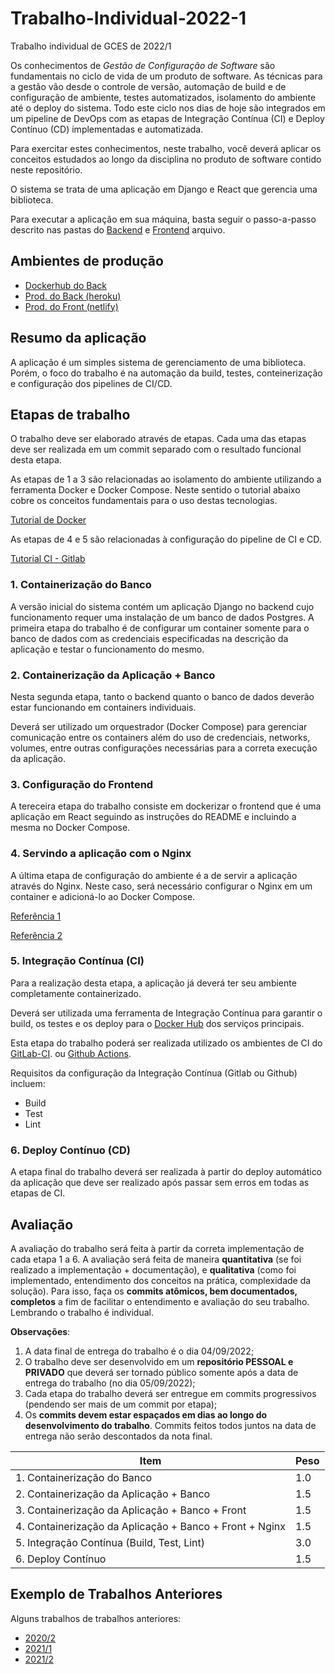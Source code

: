 # Trabalho-Individual-2022-1
Trabalho individual de GCES de 2022/1

Os conhecimentos de *Gestão de Configuração de Software* são fundamentais no ciclo de vida de um produto de software. As técnicas para a gestão vão desde o controle de versão, automação de build e de configuração de ambiente, testes automatizados, isolamento do ambiente até o deploy do sistema. Todo este ciclo nos dias de hoje são integrados em um pipeline de DevOps com as etapas de Integração Contínua (CI) e Deploy Contínuo (CD) implementadas e automatizada.

Para exercitar estes conhecimentos, neste trabalho, você deverá aplicar os conceitos estudados ao longo da disciplina no produto de software contido neste repositório.

O sistema se trata de uma aplicação em Django e React que gerencia uma biblioteca.

Para executar a aplicação em sua máquina, basta seguir o passo-a-passo descrito nas pastas do [Backend](./library_back/README.md) e [Frontend](./library_front/README.md) arquivo.

## Ambientes de produção

- [Dockerhub do Back](https://hub.docker.com/r/joaopedromoura/django)
- [Prod. do Back (heroku)](https://gces-joao-moura-2022-1.herokuapp.com/)
- [Prod. do Front (netlify)](https://gces-joao-moura-2022-1.netlify.app/)

## Resumo da aplicação

A aplicação é um simples sistema de gerenciamento de uma biblioteca. Porém, o foco do trabalho é na automação da build, testes, conteinerização e configuração dos pipelines de CI/CD.

## Etapas de trabalho

O trabalho deve ser elaborado através de etapas. Cada uma das etapas deve ser realizada em um commit separado com o resultado funcional desta etapa.

As etapas de 1 a 3 são relacionadas ao isolamento do ambiente utilizando a ferramenta Docker e Docker Compose. Neste sentido o tutorial abaixo cobre os conceitos fundamentais para o uso destas tecnologias.

[Tutorial de Docker](https://github.com/FGA-GCES/Workshop-Docker-Entrega-01/tree/main/tutorial_docker)

As etapas de 4 e 5 são relacionadas à configuração do pipeline de CI e CD.

[Tutorial CI - Gitlab](https://github.com/FGA-GCES/Workshop-CI-Entrega-02/tree/main/gitlab-ci_tutorial)

### 1. Containerização do Banco

A versão inicial do sistema contém um aplicação Django no backend cujo funcionamento requer uma instalação de um banco de dados Postgres. A primeira etapa do trabalho é de configurar um container somente para o banco de dados com as credenciais especificadas na descrição da aplicação e testar o funcionamento do mesmo.

### 2. Containerização da Aplicação + Banco

Nesta segunda etapa, tanto o backend quanto o banco de dados deverão estar funcionando em containers individuais.

Deverá ser utilizado um orquestrador (Docker Compose) para gerenciar comunicação entre os containers além do uso de credenciais, networks, volumes, entre outras configurações necessárias para a correta execução da aplicação.

### 3. Configuração do Frontend

A tereceira etapa do trabalho consiste em dockerizar o frontend que é uma aplicação em React seguindo as instruções do README e incluindo a mesma no Docker Compose.

### 4. Servindo a aplicação com o Nginx

A última etapa de configuração do ambiente é a de servir a aplicação através do Nginx. Neste caso, será necessário configurar o Nginx em um container e adicioná-lo ao Docker Compose.

[Referência 1](https://fga-eps-mds.github.io/mdseps.github.io/Colocando-a-aplicação-em-produção-com-NGINX/)

[Referência 2](https://blog.devgenius.io/using-nginx-to-serve-react-application-static-vs-proxy-69b85f368e6c)

### 5. Integração Contínua (CI)

Para a realização desta etapa, a aplicação já deverá ter seu ambiente completamente containerizado.

Deverá ser utilizada uma ferramenta de Integração Contínua para garantir o build, os testes e os deploy para o [Docker Hub](https://hub.docker.com) dos serviços principais.

Esta etapa do trabalho poderá ser realizada utilizado os ambientes de CI do [GitLab-CI](https://docs.gitlab.com/ee/ci/). ou [Github Actions](https://github.com/features/actions).  

Requisitos da configuração da Integração Contínua (Gitlab ou Github) incluem:
- Build
- Test
- Lint

### 6. Deploy Contínuo (CD)

A etapa final do trabalho deverá ser realizada à partir do deploy automático da aplicação que deve ser realizado após passar sem erros em todas as etapas de CI.

## Avaliação

A avaliação do trabalho será feita à partir da correta implementação de cada etapa 1 a 6. A avaliação será feita de maneira **quantitativa** (se foi realizado a implementação + documentação), e **qualitativa** (como foi implementado, entendimento dos conceitos na prática, complexidade da solução). Para isso, faça os **commits atômicos, bem documentados, completos** a fim de facilitar o entendimento e avaliação do seu trabalho. Lembrando o trabalho é individual.

**Observações**: 
1. A data final de entrega do trabalho é o dia 04/09/2022;
2. O trabalho deve ser desenvolvido em um **repositório PESSOAL e PRIVADO** que deverá ser tornado público somente após a data de entrega do trabalho (no dia 05/09/2022);
3. Cada etapa do trabalho deverá ser entregue em commits progressivos (pendendo ser mais de um commit por etapa);
4. Os **commits devem estar espaçados em dias ao longo do desenvolvimento do trabalho**. Commits feitos todos juntos na data de entrega não serão descontados da nota final.

| Item | Peso |
|---|---|
| 1. Containerização do Banco                      | 1.0 |
| 2. Containerização da Aplicação + Banco          | 1.5 |
| 3. Containerização da Aplicação + Banco + Front  | 1.5 |
| 4. Containerização da Aplicação + Banco + Front + Nginx  | 1.5 |
| 5. Integração Contínua (Build, Test, Lint)       | 3.0 |
| 6. Deploy Contínuo                               | 1.5 |


##  Exemplo de Trabalhos Anteriores

Alguns trabalhos de trabalhos anteriores:

- [2020/2](https://github.com/FGA-GCES/Trabalho-Individual-2020-2)
- [2021/1](https://github.com/FGA-GCES/Workshop-Docker-Entrega-01)
- [2021/2](https://github.com/FGA-GCES/Trabalho-Individual-2021-2)
